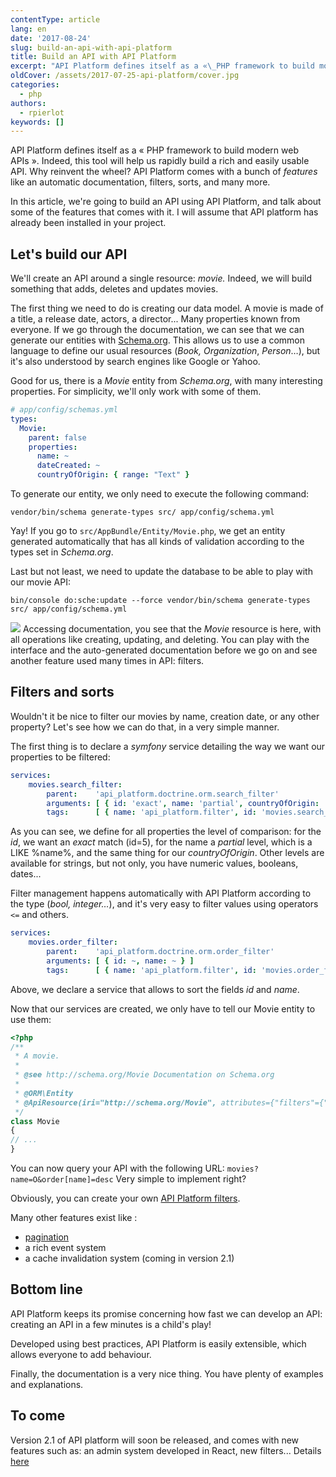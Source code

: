 ```yaml
---
contentType: article
lang: en
date: '2017-08-24'
slug: build-an-api-with-api-platform
title: Build an API with API Platform
excerpt: "API Platform defines itself as a «\_PHP framework to build modern web APIs\_». Indeed, this tool will help us to rapidly build a rich and easily usable API."
oldCover: /assets/2017-07-25-api-platform/cover.jpg
categories:
  - php
authors:
  - rpierlot
keywords: []
---
```


API Platform defines itself as a « PHP framework to build modern web APIs ». Indeed, this tool will help us rapidly build a rich and easily usable API.
Why reinvent the wheel? API Platform comes with a bunch of _features_ like an automatic documentation, filters, sorts, and many more.

In this article, we're going to build an API using API Platform, and talk about some of the features that comes with it. I will assume that API platform has already been installed in your project.

## Let's build our API

We'll create an API around a single resource: _movie._ Indeed, we will build something that adds, deletes and updates movies.

The first thing we need to do is creating our data model. A movie is made of a title, a release date, actors, a director... Many properties known from everyone.
If we go through the documentation, we can see that we can generate our entities with [Schema.org](http://schema.org). This allows us to use a common language to define our usual resources (_Book, Organization_, _Person_…), but it's also understood by search engines like Google or Yahoo.

Good for us, there is a _Movie_ entity from _Schema.org_, with many interesting properties. For simplicity, we'll only work with some of them.

```yaml
# app/config/schemas.yml
types:
  Movie:
    parent: false
    properties:
      name: ~
      dateCreated: ~
      countryOfOrigin: { range: "Text" }
```

To generate our entity, we only need to execute the following command:

```
vendor/bin/schema generate-types src/ app/config/schema.yml
```

Yay! If you go to `src/AppBundle/Entity/Movie.php`, we get an entity generated automatically that has all kinds of validation according to the types set in _Schema.org_.

Last but not least, we need to update the database to be able to play with our movie API:

```
bin/console do:sche:update --force vendor/bin/schema generate-types src/ app/config/schema.yml
```

![]({BASE_URL}/imgs/articles/2017-07-25-api-platform/api_platform_movies.png)
Accessing documentation, you see that the _Movie_ resource is here, with all operations like creating, updating, and deleting.
You can play with the interface and the auto-generated documentation before we go on and see another feature used many times in API: filters.

## Filters and sorts

Wouldn't it be nice to filter our movies by name, creation date, or any other property? Let's see how we can do that, in a very simple manner.

The first thing is to declare a _symfony_ service detailing the way we want our properties to be filtered:

```yaml
services:
    movies.search_filter:
        parent:    'api_platform.doctrine.orm.search_filter'
        arguments: [ { id: 'exact', name: 'partial', countryOfOrigin: 'partial' } ]
        tags:      [ { name: 'api_platform.filter', id: 'movies.search_filter' } ]
```

As you can see, we define for all properties the level of comparison: for the _id_, we want an _exact_ match (id=5), for the name a _partial_ level, which is a LIKE %name%, and the same thing for our _countryOfOrigin_. Other levels are available for strings, but not only, you have numeric values, booleans, dates...

Filter management happens automatically with API Platform according to the type (_bool, integer…_), and it's very easy to filter values using operators `<=` and others.

```yaml
services:
    movies.order_filter:
        parent:    'api_platform.doctrine.orm.order_filter'
        arguments: [ { id: ~, name: ~ } ]
        tags:      [ { name: 'api_platform.filter', id: 'movies.order_filter' } ]
```
Above, we declare a service that allows to sort the fields _id_ and _name_.

Now that our services are created, we only have to tell our Movie entity to use them:

```php
<?php
/**
 * A movie.
 *
 * @see http://schema.org/Movie Documentation on Schema.org
 *
 * @ORM\Entity
 * @ApiResource(iri="http://schema.org/Movie", attributes={"filters"={"movies.search_filter", "movies.order_filter"}})
 */
class Movie
{
// ...
}
```
You can now query your API with the following URL: `movies?name=O&order[name]=desc`
Very simple to implement right?

Obviously, you can create your own [API Platform filters](https://api-platform.com/docs/core/filters#creating-custom-filters).

Many other features exist like :
* [pagination](https://api-platform.com/docs/core/pagination)
* a rich event system
* a cache invalidation system (coming in version 2.1)

## Bottom line

API Platform keeps its promise concerning how fast we can develop an API: creating an API in a few minutes is a child's play!

Developed using best practices, API Platform is easily extensible, which allows everyone to add behaviour.

Finally, the documentation is a very nice thing. You have plenty of examples and explanations.

## To come

Version 2.1 of API platform will soon be released, and comes with new features such as: an admin system developed in React, new filters... Details [here](https://dunglas.fr/2017/06/api-platform-2-1-feature-walkthrough-create-blazing-fast-hypermedia-apis-generate-js-apps/)
